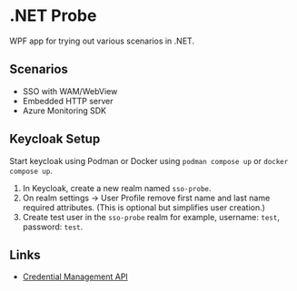 # .NET Probe

WPF app for trying out various scenarios in .NET.

## Scenarios

- SSO with WAM/WebView
- Embedded HTTP server
- Azure Monitoring SDK

## Keycloak Setup

Start keycloak using Podman or Docker using `podman compose up` or `docker compose up`.

1. In Keycloak, create a new realm named `sso-probe`.
2. On realm settings -> User Profile remove first name and last name required attributes. (This is optional but simplifies user creation.)
3. Create test user in the `sso-probe` realm for example, username: `test`, password: `test`.

## Links

- [Credential Management API](https://www.developerfusion.com/code/4693/using-the-credential-management-api/)
